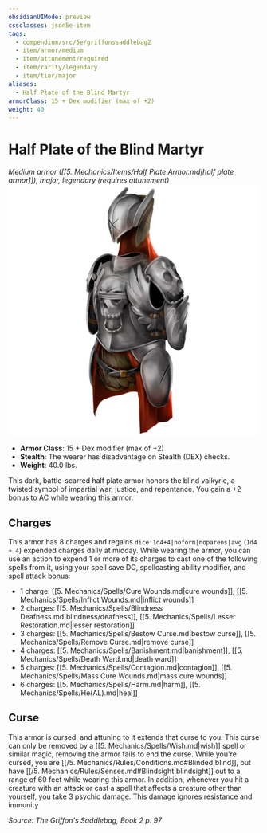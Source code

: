 ```yaml
---
obsidianUIMode: preview
cssclasses: json5e-item
tags:
  - compendium/src/5e/griffonssaddlebag2
  - item/armor/medium
  - item/attunement/required
  - item/rarity/legendary
  - item/tier/major
aliases:
  - Half Plate of the Blind Martyr
armorClass: 15 + Dex modifier (max of +2)
weight: 40
---
```

# Half Plate of the Blind Martyr
*Medium armor ([[5. Mechanics/Items/Half Plate Armor.md\|half plate armor]]), major, legendary (requires attunement)*  
![](https://raw.githubusercontent.com/TheGiddyLimit/homebrew-img/main/img/GriffonsSaddlebag2/Items/Half-Plate-of-the-Blind-Martyr.webp#right)  

- **Armor Class**: 15 + Dex modifier (max of +2)
- **Stealth**: The wearer has disadvantage on Stealth (DEX) checks.
- **Weight**: 40.0 lbs.

This dark, battle-scarred half plate armor honors the blind valkyrie, a twisted symbol of impartial war, justice, and repentance. You gain a +2 bonus to AC while wearing this armor.

## Charges

This armor has 8 charges and regains `dice:1d4+4|noform|noparens|avg` (`1d4 + 4`) expended charges daily at midday. While wearing the armor, you can use an action to expend 1 or more of its charges to cast one of the following spells from it, using your spell save DC, spellcasting ability modifier, and spell attack bonus:

- 1 charge: [[5. Mechanics/Spells/Cure Wounds.md\|cure wounds]], [[5. Mechanics/Spells/Inflict Wounds.md\|inflict wounds]]  
- 2 charges: [[5. Mechanics/Spells/Blindness Deafness.md\|blindness/deafness]], [[5. Mechanics/Spells/Lesser Restoration.md\|lesser restoration]]  
- 3 charges: [[5. Mechanics/Spells/Bestow Curse.md\|bestow curse]], [[5. Mechanics/Spells/Remove Curse.md\|remove curse]]  
- 4 charges: [[5. Mechanics/Spells/Banishment.md\|banishment]], [[5. Mechanics/Spells/Death Ward.md\|death ward]]  
- 5 charges: [[5. Mechanics/Spells/Contagion.md\|contagion]], [[5. Mechanics/Spells/Mass Cure Wounds.md\|mass cure wounds]]  
- 6 charges: [[5. Mechanics/Spells/Harm.md\|harm]], [[5. Mechanics/Spells/He(AL).md\|heal]]  

## Curse

This armor is cursed, and attuning to it extends that curse to you. This curse can only be removed by a [[5. Mechanics/Spells/Wish.md\|wish]] spell or similar magic, removing the armor fails to end the curse. While you're cursed, you are [[/5. Mechanics/Rules/Conditions.md#Blinded\|blind]], but have [[/5. Mechanics/Rules/Senses.md#Blindsight\|blindsight]] out to a range of 60 feet while wearing this armor. In addition, whenever you hit a creature with an attack or cast a spell that affects a creature other than yourself, you take 3 psychic damage. This damage ignores resistance and immunity

*Source: The Griffon's Saddlebag, Book 2 p. 97*
